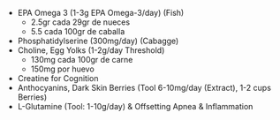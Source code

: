 * EPA Omega 3 (1-3g EPA Omega-3/day) (Fish)
	* 2.5gr cada 29gr de nueces
	* 5.5 cada 100gr de caballa
* Phosphatidylserine (300mg/day) (Cabagge)
* Choline, Egg Yolks (1-2g/day Threshold)
	* 130mg cada 100gr de carne
	* 150mg por huevo
* Creatine for Cognition
* Anthocyanins, Dark Skin Berries (Tool 6-10mg/day (Extract), 1-2 cups Berries)
* L-Glutamine (Tool: 1-10g/day) & Offsetting Apnea & Inflammation


